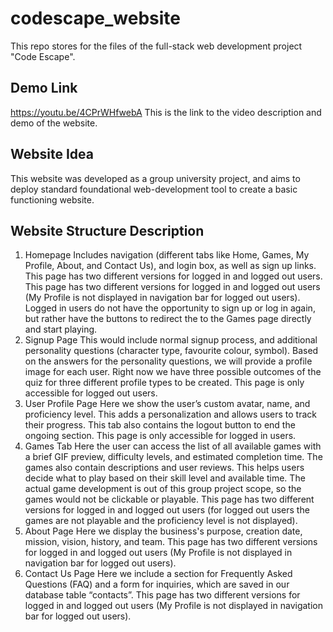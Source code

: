 # codescape_website

This repo stores for the files of the full-stack web development project "Code Escape".

## Demo Link
https://youtu.be/4CPrWHfwebA
This is the link to the video description and demo of the website.

## Website Idea
This website was developed as a group university project, and aims to deploy standard foundational web-development tool to create a basic functioning website.

## Website Structure Description
1. Homepage
Includes navigation (different tabs like Home, Games, My Profile, About, and Contact Us), and login box, as well as sign up links. This page has two different versions for logged in and logged out users.
This page has two different versions for logged in and logged out users (My Profile is not displayed in navigation bar for logged out users). Logged in users do not have the opportunity to sign up or log in again, but rather have the buttons to redirect the to the Games page directly and start playing.
2. Signup Page
This would include normal signup process, and additional personality questions (character type, favourite colour, symbol). Based on the answers for the personality questions, we will provide a profile image for each user. Right now we have three possible outcomes of the quiz for three different profile types to be created.
This page is only accessible for logged out users.
3. User Profile Page
Here we show the user’s custom avatar, name, and proficiency level. This adds a personalization and allows users to track their progress. This tab also contains the logout button to end the ongoing section.
This page is only accessible for logged in users.
4. Games Tab
Here the user can access the list of all available games with a brief GIF preview, difficulty levels, and estimated completion time. The games also contain descriptions and user reviews. This helps users decide what to play based on their skill level and available time. The actual game development is out of this group project scope, so the games would not be clickable or playable.
This page has two different versions for logged in and logged out users (for logged out users the games are not playable and the proficiency level is not displayed).
5. About Page
Here we display the business's purpose, creation date, mission, vision, history, and team.
This page has two different versions for logged in and logged out users (My Profile is not displayed in navigation bar for logged out users).
6. Contact Us Page
Here we include a section for Frequently Asked Questions (FAQ) and a form for inquiries, which are saved in our database table “contacts”.
This page has two different versions for logged in and logged out users (My Profile is not displayed in navigation bar for logged out users).
